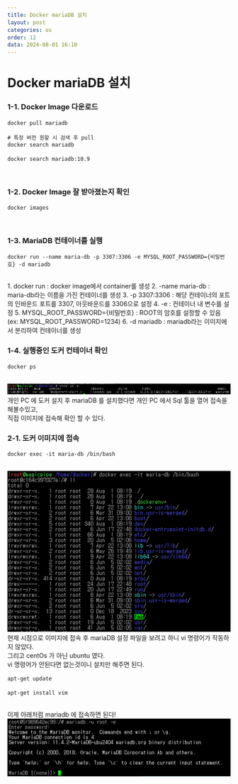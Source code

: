 ```yaml
---
title: Docker mariaDB 설치
layout: post
categories: os
order: 12
data: 2024-08-01 16:10
---
```


# Docker mariaDB 설치

### 1-1. Docker Image 다운로드

```
docker pull mariadb

# 특정 버전 원할 시 검색 후 pull
docker search mariadb

docker search mariadb:10.9
```

<br>


### 1-2. Docker Image 잘 받아졌는지 확인

```
docker images
```

<br>


### 1-3. MariaDB 컨테이너를 실행

```
docker run --name maria-db -p 3307:3306 -e MYSQL_ROOT_PASSWORD={비밀번호} -d mariadb
```

<br>
1. docker run : docker image에서 container를 생성
2. -name maria-db : maria-db라는 이름을 가진 컨테이너를 생성
3. -p 3307:3306 : 해당 컨테이너의 포트의 인바운드 포트를 3307, 아웃바운드를 3306으로 설정
4. -e : 컨테이너 내 변수를 설정
5. MYSQL_ROOT_PASSWORD={비밀번호} : ROOT의 암호를 설정할 수 있음 (ex: MYSQL_ROOT_PASSWORD=1234)
6. -d mariadb : mariadb라는 이미지에서 분리하여 컨테이너를 생성

<br>

### 1-4. 실행중인 도커 컨테이너 확인

```
docker ps
```

<br>
<a target="_blank" href="/assets/img/os/docker/docker-6.PNG"><img src="/assets/img/os/docker/docker-6.PNG" /></a>

<br>
개인 PC 에 도커 설치 후 mariaDB 를 설치했다면 개인 PC 에서 Sql 툴을 열어 접속을 해볼수있고,<br>
직접 이미지에 접속해 확인 할 수 있다.<br>

### 2-1. 도커 이미지에 접속

```
docker exec -it maria-db /bin/bash
```

<br>
<a target="_blank" href="/assets/img/os/docker/docker-7.PNG"><img src="/assets/img/os/docker/docker-7.PNG" /></a>


<br>
현재 시점으로 이미지에 접속 후 mariaDB 설정 파일을 보려고 하니 vi 명령어가 작동하지 않았다.<br>
그리고 centOs 가 아닌 ubuntu 였다.<br>
vi 명령어가 안된다면 없는것이니 설치만 해주면 된다.<br>

```
apt-get update

apt-get install vim
```

<br>
이제 아래처럼 mariadb 에 접속하면 된다!

<br>
<a target="_blank" href="/assets/img/os/docker/docker-8.PNG"><img src="/assets/img/os/docker/docker-8.PNG" /></a>

